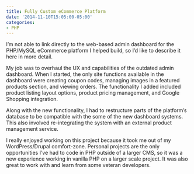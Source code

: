 ```yaml
---
title: Fully Custom eCommerce Platform
date: '2014-11-10T15:05:00-05:00'
categories:
- PHP
---
```

I’m not able to link directly to the web-based admin dashboard for the PHP/MySQL eCommerce platform I helped build, so I’d like to describe it here in more detail.



My job was to overhaul the UX and capabilities of the outdated admin dashboard. When I started, the only site functions available in the dashboard were creating coupon codes, managing images in a featured products section, and viewing orders. The functionality I added included product listing layout options, product pricing management, and Google Shopping integration.



Along with the new functionality, I had to restructure parts of the platform’s database to be compatible with the some of the new dashboard systems. This also involved re-integrating the system with an external product management service.



I really enjoyed working on this project because it took me out of my WordPress/Drupal comfort-zone. Personal projects are the only opportunities I’ve had to code in PHP outside of a larger CMS, so it was a new experience working in vanilla PHP on a larger scale project. It was also great to work with and learn from some veteran developers.
